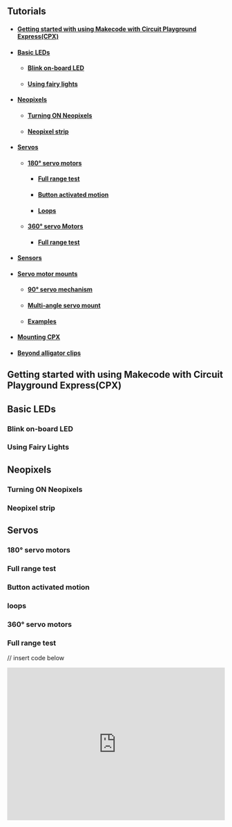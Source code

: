 ## Tutorials
- #### [Getting started with using Makecode with Circuit Playground Express(CPX)](#getting-started-with-using-makecode-with-circuit-playground-expresscpx-1)
- #### [Basic LEDs](#basic-leds-1)
  - #### [Blink on-board LED](#blink-on-board-led-1)
  - #### [Using fairy lights](#using-fairy-lights-1)
- #### [Neopixels](#neopixels-1)
  - #### [Turning ON Neopixels](#turning-on-neopixels-1)
  - #### [Neopixel strip](#neopixel-strip-1)
- #### [Servos](#servos-1)
  - #### [180° servo motors](#neopixel-strip-1)
    - #### [Full range test](#neopixel-strip-1)
    - #### [Button activated motion](#neopixel-strip-1)
    - #### [Loops](#neopixel-strip-1)
  - #### [360° servo Motors](#neopixel-strip-1)
    - #### [Full range test](#neopixel-strip-1)
- #### [Sensors](#neopixel-strip-1)
- #### [Servo motor mounts](#neopixel-strip-1)
  - #### [90° servo mechanism](#neopixel-strip-1)
  - #### [Multi-angle servo mount](#neopixel-strip-1)
  - #### [Examples](#neopixel-strip-1)
- #### [Mounting CPX](#neopixel-strip-1)
- #### [Beyond alligator clips](#neopixel-strip-1)
 
 

## Getting started with using Makecode with Circuit Playground Express(CPX)

## Basic LEDs

### Blink on-board LED

### Using Fairy Lights

## Neopixels

### Turning ON Neopixels

### Neopixel strip

## Servos

### 180° servo motors

### Full range test

### Button activated motion

### loops

### 360° servo motors

### Full range test


// insert code below
<div style="position:relative;height:0;padding-bottom:70%;overflow:hidden;"><iframe style="position:absolute;top:0;left:0;width:100%;height:100%;" src="https://makecode.adafruit.com/#pub:_4ffFtM9FAP2L" frameborder="0" sandbox="allow-popups allow-forms allow-scripts allow-same-origin"></iframe></div>








<script src="https://makecode.com/gh-pages-embed.js"></script><script>makeCodeRender("{{ site.makecode.home_url }}", "{{ site.github.owner_name }}/{{ site.github.repository_name }}");</script>
